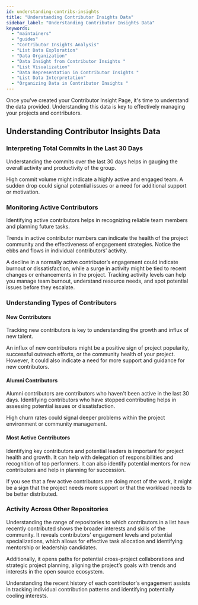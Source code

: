 ```yaml
---
id: understanding-contribs-insights
title: "Understanding Contributor Insights Data"
sidebar_label: "Understanding Contributor Insights Data"
keywords:
  - "maintainers"
  - "guides"
  - "Contributor Insights Analysis"
  - "List Data Exploration"
  - "Data Organization"
  - "Data Insight from Contributor Insights "
  - "List Visualization"
  - "Data Representation in Contributor Insights "
  - "List Data Interpretation"
  - "Organizing Data in Contributor Insights "
---
```


Once you've created your Contributor Insight Page, it's time to understand the data provided. Understanding this data is key to effectively managing your projects and contributors.

## Understanding Contributor Insights Data

### Interpreting Total Commits in the Last 30 Days

Understanding the commits over the last 30 days helps in gauging the overall activity and productivity of the group.

High commit volume might indicate a highly active and engaged team. A sudden drop could signal potential issues or a need for additional support or motivation.

### Monitoring Active Contributors

Identifying active contributors helps in recognizing reliable team members and planning future tasks.

Trends in active contributor numbers can indicate the health of the project community and the effectiveness of engagement strategies. Notice the ebbs and flows in individual contributors’ activity.

A decline in a normally active contributor’s engagement could indicate burnout or dissatisfaction, while a surge in activity might be tied to recent changes or enhancements in the project. Tracking activity levels can help you manage team burnout, understand resource needs, and spot potential issues before they escalate.

### Understanding Types of Contributors

#### New Contributors

Tracking new contributors is key to understanding the growth and influx of new talent.

An influx of new contributors might be a positive sign of project popularity, successful outreach efforts, or the community health of your project. However, it could also indicate a need for more support and guidance for new contributors.

#### Alumni Contributors

Alumni contributors are contributors who haven't been active in the last 30 days. Identifying contributors who have stopped contributing helps in assessing potential issues or dissatisfaction.

High churn rates could signal deeper problems within the project environment or community management.

#### Most Active Contributors

Identifying key contributors and potential leaders is important for project health and growth. It can help with delegation of responsibilities and recognition of top performers. It can also identify potential mentors for new contributors and help in planning for succession.

If you see that a few active contributors are doing most of the work, it might be a sign that the project needs more support or that the workload needs to be better distributed.

### Activity Across Other Repositories

Understanding the range of repositories to which contributors in a list have recently contributed shows the broader interests and skills of the community. It reveals contributors' engagement levels and potential specializations, which allows for effective task allocation and identifying mentorship or leadership candidates.

Additionally, it opens paths for potential cross-project collaborations and strategic project planning, aligning the project’s goals with trends and interests in the open source ecosystem.

Understanding the recent history of each contributor's engagement assists in tracking individual contribution patterns and identifying potentially cooling interests.
